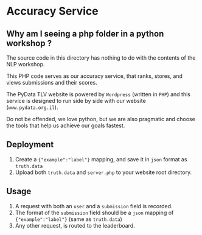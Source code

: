 # Accuracy Service
## Why am I seeing a php folder in a python workshop ?

The source code in this directory has nothing to do with the contents of the NLP workshop.

This PHP code serves as our accuracy service, that ranks, stores, and views submissions and their scores.

The PyData TLV website is powered by `Wordpress` (written in `PHP`) and this service is designed to run side by side with our website (`www.pydata.org.il`).

Do not be offended, we love python, but we are also pragmatic and choose the tools that help us achieve our goals fastest.

## Deployment
1. Create a `{"example":"label"}` mapping, and save it in `json` format as `truth.data`
1. Upload both `truth.data` and `server.php` to your website root directory.

## Usage
1. A request with both an `user` and a `submission` field is recorded.
1. The format of the `submission` field should be a `json` mapping of `{"example":"label"}` (same as `truth.data`)
1. Any other request, is routed to the leaderboard.
